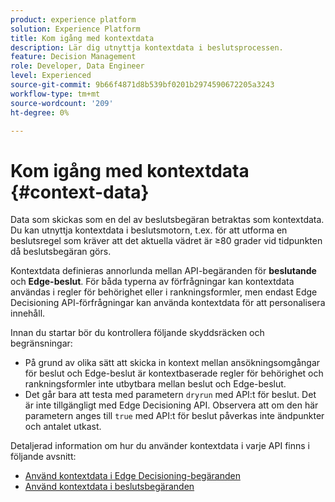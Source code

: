 ```yaml
---
product: experience platform
solution: Experience Platform
title: Kom igång med kontextdata
description: Lär dig utnyttja kontextdata i beslutsprocessen.
feature: Decision Management
role: Developer, Data Engineer
level: Experienced
source-git-commit: 9b66f4871d8b539bf0201b2974590672205a3243
workflow-type: tm+mt
source-wordcount: '209'
ht-degree: 0%

---
```



# Kom igång med kontextdata {#context-data}

Data som skickas som en del av beslutsbegäran betraktas som kontextdata. Du kan utnyttja kontextdata i beslutsmotorn, t.ex. för att utforma en beslutsregel som kräver att det aktuella vädret är ≥80 grader vid tidpunkten då beslutsbegäran görs.

Kontextdata definieras annorlunda mellan API-begäranden för **beslutande** och **Edge-beslut**. För båda typerna av förfrågningar kan kontextdata användas i regler för behörighet eller i rankningsformler, men endast Edge Decisioning API-förfrågningar kan använda kontextdata för att personalisera innehåll.

Innan du startar bör du kontrollera följande skyddsräcken och begränsningar:

* På grund av olika sätt att skicka in kontext mellan ansökningsomgångar för beslut och Edge-beslut är kontextbaserade regler för behörighet och rankningsformler inte utbytbara mellan beslut och Edge-beslut.
* Det går bara att testa med parametern `dryrun` med API:t för beslut. Det är inte tillgängligt med Edge Decisioning API. Observera att om den här parametern anges till `true` med API:t för beslut påverkas inte ändpunkter och antalet utkast.

Detaljerad information om hur du använder kontextdata i varje API finns i följande avsnitt:

* [Använd kontextdata i Edge Decisioning-begäranden](context-data-edge.md)
* [Använd kontextdata i beslutsbegäranden](context-data-decisioning.md)

